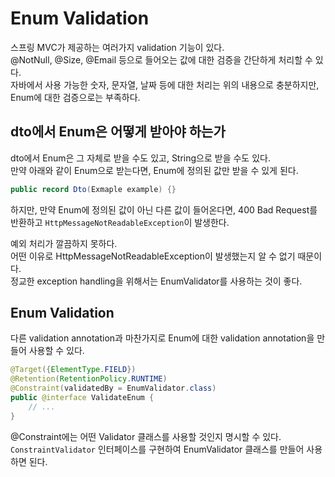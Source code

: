 # Enum Validation

스프링 MVC가 제공하는 여러가지 validation 기능이 있다.  
@NotNull, @Size, @Email 등으로 들어오는 값에 대한 검증을 간단하게 처리할 수 있다.  
자바에서 사용 가능한 숫자, 문자열, 날짜 등에 대한 처리는 위의 내용으로 충분하지만, 
Enum에 대한 검증으로는 부족하다.

## dto에서 Enum은 어떻게 받아야 하는가
dto에서 Enum은 그 자체로 받을 수도 있고, String으로 받을 수도 있다.  
만약 아래와 같이 Enum으로 받는다면, Enum에 정의된 값만 받을 수 있게 된다.
```java
public record Dto(Exmaple example) {}
```
하지만, 만약 Enum에 정의된 값이 아닌 다른 값이 들어온다면, 400 Bad Request를 반환하고
`HttpMessageNotReadableException`이 발생한다.

예외 처리가 깔끔하지 못하다.  
어떤 이유로 HttpMessageNotReadableException이 발생했는지 알 수 없기 때문이다.  
정교한 exception handling을 위해서는 EnumValidator를 사용하는 것이 좋다.

## Enum Validation
다른 validation annotation과 마찬가지로 Enum에 대한 validation annotation을 만들어 사용할 수 있다.
```java
@Target({ElementType.FIELD})
@Retention(RetentionPolicy.RUNTIME)
@Constraint(validatedBy = EnumValidator.class)
public @interface ValidateEnum {
	// ...
}
```
@Constraint에는 어떤 Validator 클래스를 사용할 것인지 명시할 수 있다.  
`ConstraintValidator` 인터페이스를 구현하여 EnumValidator 클래스를 만들어 사용하면 된다.  

